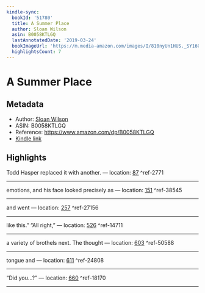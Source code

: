 ```yaml
---
kindle-sync:
  bookId: '51780'
  title: A Summer Place
  author: Sloan Wilson
  asin: B0058KTLGQ
  lastAnnotatedDate: '2019-03-24'
  bookImageUrl: 'https://m.media-amazon.com/images/I/810nyUn1HUS._SY160.jpg'
  highlightsCount: 7
---
```

# A Summer Place
## Metadata
* Author: [Sloan Wilson](https://www.amazon.comundefined)
* ASIN: B0058KTLGQ
* Reference: https://www.amazon.com/dp/B0058KTLGQ
* [Kindle link](kindle://book?action=open&asin=B0058KTLGQ)

## Highlights
Todd Hasper replaced it with another. — location: [87](kindle://book?action=open&asin=B0058KTLGQ&location=87) ^ref-2771

---
emotions, and his face looked precisely as — location: [151](kindle://book?action=open&asin=B0058KTLGQ&location=151) ^ref-38545

---
and went — location: [257](kindle://book?action=open&asin=B0058KTLGQ&location=257) ^ref-27156

---
like this.” “All right,” — location: [526](kindle://book?action=open&asin=B0058KTLGQ&location=526) ^ref-14711

---
a variety of brothels next. The thought — location: [603](kindle://book?action=open&asin=B0058KTLGQ&location=603) ^ref-50588

---
tongue and — location: [611](kindle://book?action=open&asin=B0058KTLGQ&location=611) ^ref-24808

---
“Did you…?” — location: [660](kindle://book?action=open&asin=B0058KTLGQ&location=660) ^ref-18170

---
